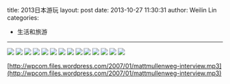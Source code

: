 title: 2013日本游玩
layout: post
date: 2013-10-27 11:30:31
author: Weilin Lin
categories:
- 生活和旅游
---

![](/uploads/2013/10/大阪.jpg)
![](/uploads/2013/10/东大寺2.jpg)
![](/uploads/2013/10/大阪漫画者.jpg)
![](/uploads/2013/10/和服.jpg)
![](/uploads/2013/10/金阁寺.jpg)
![](/uploads/2013/10/京都岚山.jpg)
![](/uploads/2013/10/居酒屋.jpg)
![](/uploads/2013/10/岚山街头.jpg)
![](/uploads/2013/10/奈良_唐绍提寺.jpg)
![](/uploads/2013/10/奈良东大寺.jpg)
![](/uploads/2013/10/清水市步行街.jpg)
![](/uploads/2013/10/日本和服.jpg)
![](/uploads/2013/10/艺妓.jpg)
![](/uploads/2013/10/哲学の道.jpg)


[http://wpcom.files.wordpress.com/2007/01/mattmullenweg-interview.mp3](http://wpcom.files.wordpress.com/2007/01/mattmullenweg-interview.mp3)
